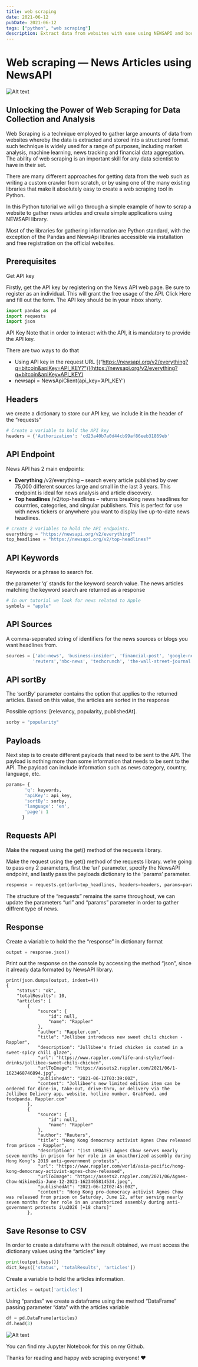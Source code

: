 ```yaml
---
title: web scraping
date: 2021-06-12
pubDate: 2021-06-12
tags: ["python", "web scraping"]
description: Extract data from websites with ease using NEWSAPI and boost your data science skills.
---
```


# Web scraping — News Articles using NewsAPI

![Alt text](/images/web-scraping.png)

## Unlocking the Power of Web Scraping for Data Collection and Analysis

Web Scraping is a technique employed to gather large amounts of data from websites whereby the data is extracted and stored into a structured format. such
technique is widely used for a range of purposes, including market analysis, machine learning, news tracking and financial data aggregation. The ability of web
scraping is an important skill for any data scientist to have in their set.

There are many different approaches for getting data from the web such as writing a custom crawler from scratch, or by using one of the many existing libraries
that make it absolutely easy to create a web scraping tool in Python.

In this Python tutorial we will go through a simple example of how to scrap a website to gather news articles and create simple applications using NEWSAPI
library.

Most of the libraries for gathering information are Python standard, with the exception of the Pandas and NewsApi libraries accessible via installation and free
registration on the official websites.

## Prerequisites

Get API key

Firstly, get the API key by registering on the News API web page. Be sure to register as an individual. This will grant the free usage of the API. Click Here
and fill out the form. The API key should be in your inbox shorty.

```python
import pandas as pd
import requests
import json
```

API Key Note that in order to interact with the API, it is mandatory to provide the API key.

There are two ways to do that

-   Using API key in the request URL
    [(“https://newsapi.org/v2/everything?q=bitcoin&apiKey=API_KEY?")](https://newsapi.org/v2/everything?q=bitcoin&apiKey=API_KEY)
-   newsapi = NewsApiClient(api_key=’API_KEY’)

## Headers

we create a dictionary to store our API key, we include it in the header of the “requests”

```python
# Create a variable to hold the API key
headers = {'Authorization': 'cd23a40b7a0d44cb99af86eeb31869eb'
```

## API Endpoint

News API has 2 main endpoints:

-   **Everything** /v2/everything – search every article published by over 75,000 different sources large and small in the last 3 years. This endpoint is ideal
    for news analysis and article discovery.
-   **Top headlines** /v2/top-headlines – returns breaking news headlines for countries, categories, and singular publishers. This is perfect for use with news
    tickers or anywhere you want to display live up-to-date news headlines.

```python
# create 2 variables to hold the API endpoints.
everything = "https://newsapi.org/v2/everything?"
top_headlines = "https://newsapi.org/v2/top-headlines?"
```

## API Keywords

Keywords or a phrase to search for.

the parameter ‘q’ stands for the keyword search value. The news articles matching the keyword search are returned as a response

```python
# in our tutorial we look for news related to Apple
symbols = "apple"
```

## API Sources

A comma-seperated string of identifiers for the news sources or blogs you want headlines from.

```python
sources = ['abc-news', 'business-insider', 'financial-post', 'google-news',
          'reuters','nbc-news', 'techcrunch', 'the-wall-street-journal']
```

## API sortBy

The ‘sortBy’ parameter contains the option that applies to the returned articles. Based on this value, the articles are sorted in the response

Possible options: [relevancy, popularity, publishedAt].

```python
sorby = "popularity"
```

## Payloads

Next step is to create different payloads that need to be sent to the API. The payload is nothing more than some information that needs to be sent to the API.
The payload can include information such as news category, country, language, etc.

```python
params= {
       'q': keywords,
       'apiKey': api_key,
       'sortBy': sorby,
       'language': 'en',
       'page': 1
      }
```

## Requests API

Make the request using the get() method of the requests library.

Make the request using the get() method of the requests library. we’re going to pass ony 2 parameters, first the ‘url’ parameter, specify the NewsAPI endpoint,
and lastly pass the payloads dictionary to the ‘params’ parameter.

```python
response = requests.get(url=top_headlines, headers=headers, params=params)
```

The structure of the “requests” remains the same throughout, we can update the parameters “url” and “params” parameter in order to gather diffrent type of news.

## Response

Create a viariable to hold the the “response” in dictionary format

```python
output = response.json()
```

Print out the response on the console by accessing the method “json”, since it already data formated by NewsAPI library.

```
print(json.dumps(output, indent=4))
{
    "status": "ok",
    "totalResults": 10,
    "articles": [
        {
            "source": {
                "id": null,
                "name": "Rappler"
            },
            "author": "Rappler.com",
            "title": "Jollibee introduces new sweet chili chicken - Rappler",
            "description": "Jollibee's fried chicken is coated in a sweet-spicy chili glaze",
            "url": "https://www.rappler.com/life-and-style/food-drinks/jollibee-sweet-chili-chicken",
            "urlToImage": "https://assets2.rappler.com/2021/06/1-1623468746894.jpg",
            "publishedAt": "2021-06-12T03:39:00Z",
            "content": "Jollibee's new limited edition item can be ordered for dine-in, take-out, drive-thru, or delivery via the Jollibee Delivery app, website, hotline number, GrabFood, and foodpanda. Rappler.com"
        },
        {
            "source": {
                "id": null,
                "name": "Rappler"
            },
            "author": "Reuters",
            "title": "Hong Kong democracy activist Agnes Chow released from prison - Rappler",
            "description": "(1st UPDATE) Agnes Chow serves nearly seven months in prison for her role in an unauthorized assembly during Hong Kong's 2019 anti-government protests",
            "url": "https://www.rappler.com/world/asia-pacific/hong-kong-democracy-activist-agnes-chow-released",
            "urlToImage": "https://assets2.rappler.com/2021/06/Agnes-Chow-Wikimedia-June-12-2021-1623465814534.jpeg",
            "publishedAt": "2021-06-12T02:45:00Z",
            "content": "Hong Kong pro-democracy activist Agnes Chow was released from prison on Saturday, June 12, after serving nearly seven months for her role in an unauthorized assembly during anti-government protests i\u2026 [+18 chars]"
        },

```

## Save Resonse to CSV

In order to create a dataframe with the result obtained, we must access the dictionary values using the “articles” key

```python
print(output.keys())
dict_keys(['status', 'totalResults', 'articles'])
```

Create a variable to hold the articles information.

```python
articles = output['articles']

```

Using “pandas” we create a dataframe using the method “DataFrame” passing parameter “data” with the articles variable

```python
df = pd.DataFrame(articles)
df.head(3)
```

![Alt text](/images/web-scraping-1.png)

You can find my Jupyter Notebook for this on my Github.

Thanks for reading and happy web scraping everyone! ❤️
